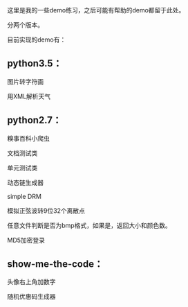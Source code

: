 这里是我的一些demo练习，之后可能有帮助的demo都留于此处。

分两个版本。

目前实现的demo有：

python3.5：
---------

图片转字符画

用XML解析天气

python2.7：
------


糗事百科小爬虫

文档测试类

单元测试类

动态链生成器

simple DRM

模拟正弦波转9位32个离散点

任意文件判断是否为bmp格式，如果是，返回大小和颜色数。

MD5加密登录

show-me-the-code：
------
头像右上角加数字

随机优惠码生成器


